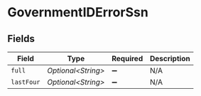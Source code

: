 # GovernmentIDErrorSsn


## Fields

| Field               | Type                | Required            | Description         |
| ------------------- | ------------------- | ------------------- | ------------------- |
| `full`              | *Optional\<String>* | :heavy_minus_sign:  | N/A                 |
| `lastFour`          | *Optional\<String>* | :heavy_minus_sign:  | N/A                 |